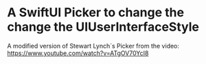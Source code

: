 # A SwiftUI Picker to change the change the UIUserInterfaceStyle

A modified version of Stewart Lynch´s Picker from the video: https://www.youtube.com/watch?v=ATgOV70YcI8
